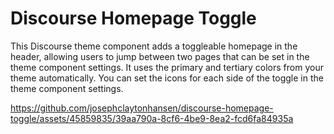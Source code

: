 # Discourse Homepage Toggle
This Discourse theme component adds a toggleable homepage in the header, allowing users to jump between two pages that can be set in the theme component settings. 
It uses the primary and tertiary colors from your theme automatically.
You can set the icons for each side of the toggle in the theme component settings. 

https://github.com/josephclaytonhansen/discourse-homepage-toggle/assets/45859835/39aa790a-8cf6-4be9-8ea2-fcd6fa84935a

